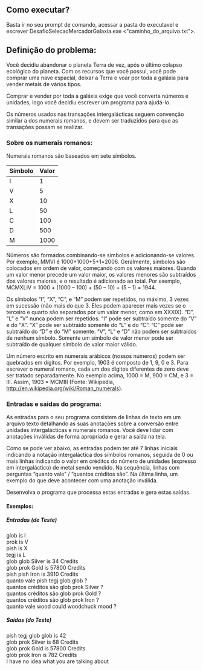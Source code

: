 ## Como executar?
Basta ir no seu prompt de comando, acessar a pasta do executavel e escrever DesafioSelecaoMercadorGalaxia.exe <"caminho_do_arquivo.txt">.

## Definição do problema:

Você decidiu abandonar o planeta Terra de vez, após o último colapso ecológico do planeta. Com os recursos que você possui, você pode comprar uma nave espacial, deixar a Terra e voar por toda a galáxia para vender metais de vários tipos.

Comprar e vender por toda a galáxia exige que você converta números e unidades, logo você decidiu escrever um programa para ajudá-lo.

Os números usados nas transações intergalácticas seguem convenção similar a dos numerais romanos, e devem ser traduzidos para que as transações possam se realizar.

### Sobre os numerais romanos:
Numerais romanos são baseados em sete símbolos.


<table>
  <thead>
    <th>Símbolo</th>
    <th>Valor</th>
  </thead>
  <tbody>
    <tr>
      <td>I</td>
      <td>1</td>
    </tr>
    <tr>
      <td>V</td>
      <td>5</td>
    </tr>
    <tr>
      <td>X</td>
      <td>10</td>
    </tr>
    <tr>
      <td>L</td>
      <td>50</td>
    </tr>
    <tr>
      <td>C</td>
      <td>100</td>
    </tr>
    <tr>
      <td>D</td>
      <td>500</td>
    </tr>
    <tr>
      <td>M</td>
      <td>1000</td>
    </tr>
  </tbody>
</table>


Números são formados combinando-se símbolos e adicionando-se valores. Por exemplo, MMVI é 1000+1000+5+1=2006. Geralmente, símbolos são colocados em ordem de valor, começando com os valores maiores. Quando um valor menor precede um valor maior, os valores menores são subtraídos dos valores maiores, e o resultado é adicionado ao total. Por exemplo, MCMXLIV = 1000 + (1000 – 100) + (50 – 10) + (5 – 1) = 1944.

Os símbolos “I”, “X”, “C”, e “M” podem ser repetidos, no máximo, 3 vezes em sucessão (não mais do que 3. Eles podem aparecer mais vezes se o terceiro e quarto são separados por um valor menor, como em XXXIX). “D”, “L” e “V” nunca podem ser repetidos. “I” pode ser subtraído somente do “V” e do “X”. “X” pode ser subtraído somente do “L” e do “C”. “C” pode ser subtraído do “D” e do “M” somente. “V”, “L” e “D” não podem ser subtraídos de nenhum símbolo. Somente um símbolo de valor menor pode ser subtraído de qualquer símbolo de valor maior válido.

Um número escrito em numerais arábicos (nossos números) podem ser quebrados em dígitos. Por exemplo, 1903 é composto de 1, 9, 0 e 3. Para escrever o numeral romano, cada um dos dígitos diferentes de zero deve ser tratado separadamente. No exemplo acima, 1000 = M, 900 = CM, e 3 = III. Assim, 1903 = MCMIII (Fonte: Wikipedia, http://en.wikipedia.org/wiki/Roman_numerals).

### Entradas e saidas do programa:

As entradas para o seu programa consistem de linhas de texto em um arquivo texto detalhando as suas anotações sobre a conversão entre unidades intergalácticas e numerais romanos. Você deve lidar com anotações inválidas de forma apropriada e gerar a saída na tela.

Como se pode ver abaixo, as entradas podem ter até 7 linhas iniciais indicando a notação intergaláctica dos símbolos romanos, seguida de 0 ou mais linhas indicando o valor em créditos do número de unidades (expresso em intergaláctico) de metal sendo vendido. Na sequência, linhas com perguntas “quanto vale” / ”quantos créditos são”. Na última linha, um exemplo do que deve acontecer com uma anotação inválida. 

Desenvolva o programa que processa estas entradas e gera estas saídas.

#### Exemplos:
##### Entradas (de Teste)
glob is I<br>
prok is V<br>
pish is X<br>
tegj is L<br>
glob glob Silver is 34 Credits<br>
glob prok Gold is 57800 Credits<br>
pish pish Iron is 3910 Credits<br>
quanto vale pish tegj glob glob ?<br>
quantos créditos são glob prok Silver ?<br>
quantos créditos são glob prok Gold ?<br>
quantos créditos são glob prok Iron ?<br>
quanto vale wood could woodchuck mood ?<br>

##### Saídas (do Teste)
pish tegj glob glob is 42<br>
glob prok Silver is 68 Credits<br>
glob prok Gold is 57800 Credits<br>
glob prok Iron is 782 Credits<br>
I have no idea what you are talking about<br>
